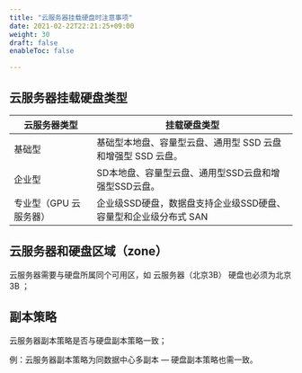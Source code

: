 ```yaml
---
title: "云服务器挂载硬盘时注意事项"
date: 2021-02-22T22:21:25+09:00
weight: 30
draft: false
enableToc: false

---
```


##  云服务器挂载硬盘类型

| 云服务器类型                | 挂载硬盘类型         |
| ------------------- | -------------- |
| 基础型             | 基础型本地盘、容量型云盘、通用型 SSD 云盘和增强型 SSD 云盘。 |
| 企业型 | SD本地盘、容量型云盘、通用型SSD云盘和增强型SSD云盘。 |
| 专业型（GPU 云服务器） | 企业级SSD硬盘，数据盘支持企业级SSD硬盘、容量型和企业级分布式 SAN |

##  云服务器和硬盘区域（zone）

云服务器需要与硬盘所属同个可用区，如 云服务器（北京3B） 硬盘也必须为北京3B ；

## 副本策略

云服务器副本策略是否与硬盘副本策略一致；   

例：云服务器副本策略为同数据中心多副本 — 硬盘副本策略也需一致。